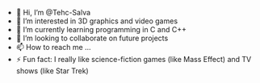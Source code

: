 - 👋 Hi, I’m @Tehc-Salva
- 👀 I’m interested in 3D graphics and video games
- 🌱 I’m currently learning programming in C and C++
- 💞️ I’m looking to collaborate on future projects
- 📫 How to reach me ...
- ⚡ Fun fact: I really like science-fiction games (like Mass Effect) and TV shows (like Star Trek)

<!---
Tehc-Salva/Tehc-Salva is a ✨ special ✨ repository because its `README.md` (this file) appears on your GitHub profile.
You can click the Preview link to take a look at your changes.
--->
